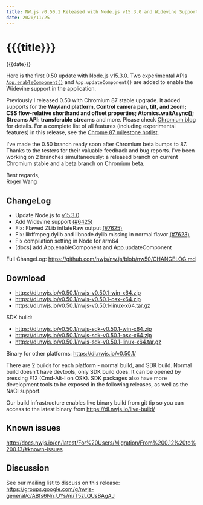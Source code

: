 ```yaml
---
title: NW.js v0.50.1 Released with Node.js v15.3.0 and Widevine Support
date: 2020/11/25
---
```

# {{{title}}}
{{{date}}}

Here is the first 0.50 update with Node.js v15.3.0. Two experimental APIs [`App.enableComponent()`](https://docs.nwjs.io/en/nw50/References/App/#appenablecomponentcomponent-callback) and `App.updateComponent()` are added to enable the Widevine support in the application.

Previously I released 0.50 with Chromium 87 stable upgrade. It added supports for the **Wayland platform, Control camera pan, tilt, and zoom; CSS flow-relative shorthand and offset properties; Atomics.waitAsync(); Streams API: transferable streams** and more. Please check [Chromium blog](https://blog.chromium.org/2020/10/chrome-87-beta-webauthn-in-devtools.html) for details. For a complete list of all features (including experimental features) in this release, see the [Chrome 87 milestone hotlist](https://www.chromestatus.com/features#milestone=87).

I've made the 0.50 branch ready soon after Chromium beta bumps to 87. Thanks to the testers for their valuable feedback and bug reports. I've been working on 2 branches simultaneously: a released branch on current Chromium stable and a beta branch on Chromium beta.

Best regards,  
Roger Wang

## ChangeLog

- Update Node.js to [v15.3.0](https://nodejs.org/en/blog/release/v15.3.0/)
- Add Widevine support [(#6425)](https://github.com/nwjs/nw.js/issues/6425)
- Fix: Flawed ZLib inflateRaw output [(#7625)](https://github.com/nwjs/nw.js/issues/7625)
- Fix: libffmpeg.dylib and libnode.dylib missing in normal flavor [(#7623)](https://github.com/nwjs/nw.js/issues/7623)
- Fix compilation setting in Node for arm64
- [docs] add App.enableComponent and App.updateComponent

Full ChangeLog: https://github.com/nwjs/nw.js/blob/nw50/CHANGELOG.md

## Download 

* https://dl.nwjs.io/v0.50.1/nwjs-v0.50.1-win-x64.zip 
* https://dl.nwjs.io/v0.50.1/nwjs-v0.50.1-osx-x64.zip 
* https://dl.nwjs.io/v0.50.1/nwjs-v0.50.1-linux-x64.tar.gz 

SDK build: 
* https://dl.nwjs.io/v0.50.1/nwjs-sdk-v0.50.1-win-x64.zip 
* https://dl.nwjs.io/v0.50.1/nwjs-sdk-v0.50.1-osx-x64.zip 
* https://dl.nwjs.io/v0.50.1/nwjs-sdk-v0.50.1-linux-x64.tar.gz 

Binary for other platforms: https://dl.nwjs.io/v0.50.1/ 

There are 2 builds for each platform - normal build, and SDK build. Normal build doesn't have devtools, only SDK build does. lt can be opened by pressing F12 (Cmd-Alt-I on OSX). SDK packages also have more development tools to be exposed in the following releases, as well as the NaCl support.

Our build infrastructure enables live binary build from git tip so you can access to the latest binary from https://dl.nwjs.io/live-build/ 

## Known issues 

http://docs.nwjs.io/en/latest/For%20Users/Migration/From%200.12%20to%200.13/#known-issues

## Discussion

See our mailing list to discuss on this release: https://groups.google.com/g/nwjs-general/c/ABfs6Nn_UYs/m/T5zLQUsBAgAJ
